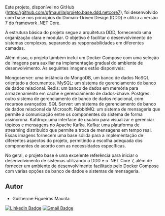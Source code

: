 Este projeto, disponível no GitHub (https://github.com/gfmaurila/projeto.base.ddd.netcore7), foi desenvolvido com base nos princípios do Domain-Driven Design (DDD) e utiliza a versão 7 do framework .NET Core.

A estrutura básica do projeto segue a arquitetura DDD, fornecendo uma organização clara e modular. O objetivo é facilitar o desenvolvimento de sistemas complexos, separando as responsabilidades em diferentes camadas.

Além disso, o projeto também inclui um Docker Compose com uma seleção de imagens para auxiliar na implementação gradual do ambiente de desenvolvimento. As seguintes imagens estão disponíveis:

Mongoserver: uma instância do MongoDB, um banco de dados NoSQL orientado a documentos.
MySQL: um sistema de gerenciamento de banco de dados relacional.
Redis: um banco de dados em memória para armazenamento em cache e gerenciamento de dados-chave.
Postgres: outro sistema de gerenciamento de banco de dados relacional, com recursos avançados.
SQL Server: um sistema de gerenciamento de banco de dados relacional da Microsoft.
RabbitMQ: um sistema de mensageria que permite a comunicação entre os componentes do sistema de forma assíncrona.
Kafdrop: uma interface de usuário para visualizar e gerenciar tópicos e mensagens no Apache Kafka.
Kafka: uma plataforma de streaming distribuído que permite a troca de mensagens em tempo real.
Essas imagens fornecem uma base sólida para a implementação de diferentes aspectos do projeto, permitindo a escolha adequada dos componentes de acordo com as necessidades específicas.

No geral, o projeto base é uma excelente referência para iniciar o desenvolvimento de sistemas utilizando o DDD e o .NET Core 7, além de fornecer um ambiente de desenvolvimento facilitado pelo Docker Compose com várias opções de banco de dados e sistemas de mensageria.

## Autor

- Guilherme Figueiras Maurila
 
[![Linkedin Badge](https://img.shields.io/badge/-Guilherme_Figueiras_Maurila-blue?style=flat-square&logo=Linkedin&logoColor=white&link=https://www.linkedin.com/in/guilherme-maurila-58250026/)](https://www.linkedin.com/in/guilherme-maurila-58250026/)
[![Gmail Badge](https://img.shields.io/badge/-gfmaurila@gmail.com-c14438?style=flat-square&logo=Gmail&logoColor=white&link=mailto:gfmaurila@gmail.com)](mailto:gfmaurila@gmail.com)
